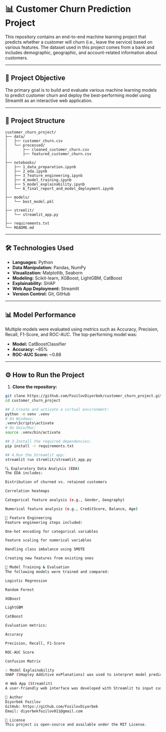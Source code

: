 # 📊 Customer Churn Prediction Project

This repository contains an end-to-end machine learning project that predicts whether a customer will churn (i.e., leave the service) based on various features. The dataset used in this project comes from a bank and includes demographic, geographic, and account-related information about customers.

---

## 🧠 Project Objective

The primary goal is to build and evaluate various machine learning models to predict customer churn and deploy the best-performing model using Streamlit as an interactive web application.

---

## 📁 Project Structure

```
customer_churn_project/
├── data/
│   ├── customer_churn.csv
│   └── processed/
│       ├── cleaned_customer_churn.csv
|       ├── featured_customer_churn.csv 
│
├── notebooks/
│   ├── 1_data_preparation.ipynb
│   ├── 2_eda.ipynb
│   ├── 3_feature_engineering.ipynb
│   ├── 4_model_training.ipynb
│   ├── 5_model_explainability.ipynb
│   └── 6_final_report_and_model_deployment.ipynb
│
├── models/
│   └── best_model.pkl
│
├── stremlit/
│   └── streamlit_app.py
│
├── requirements.txt
└── README.md
```




---

## 🛠️ Technologies Used

- **Languages:** Python  
- **Data Manipulation:** Pandas, NumPy  
- **Visualization:** Matplotlib, Seaborn  
- **Modeling:** Scikit-learn, XGBoost, LightGBM, CatBoost  
- **Explainability:** SHAP  
- **Web App Deployment:** Streamlit  
- **Version Control:** Git, GitHub  

---

## 📊 Model Performance

Multiple models were evaluated using metrics such as Accuracy, Precision, Recall, F1-Score, and ROC-AUC. The top-performing model was:

- **Model:** CatBoostClassifier  
- **Accuracy:** ~85%  
- **ROC-AUC Score:** ~0.88  

---

## ⚙️ How to Run the Project

1. **Clone the repository:**
```bash
git clone https://github.com/FozilovDiyorbek/customer_churn_project.git
cd customer_churn_project

## 2.Create and activate a virtual environment:
python -m venv .venv
# On Windows:
.venv\Scripts\activate
# On Unix/Mac:
source .venv/bin/activate

## 3.Install the required dependencies:
pip install -r requirements.txt

## 4.Run the Streamlit app:
streamlit run stremlit/streamlit_app.py

🔍 Exploratory Data Analysis (EDA)
The EDA includes:

Distribution of churned vs. retained customers

Correlation heatmaps

Categorical feature analysis (e.g., Gender, Geography)

Numerical feature analysis (e.g., CreditScore, Balance, Age)

🧪 Feature Engineering
Feature engineering steps included:

One-hot encoding for categorical variables

Feature scaling for numerical variables

Handling class imbalance using SMOTE

Creating new features from existing ones

🧠 Model Training & Evaluation
The following models were trained and compared:

Logistic Regression

Random Forest

XGBoost

LightGBM

CatBoost

Evaluation metrics:

Accuracy

Precision, Recall, F1-Score

ROC-AUC Score

Confusion Matrix

💡 Model Explainability
SHAP (SHapley Additive exPlanations) was used to interpret model predictions and understand feature importance.

🌐 Web App (Streamlit)
A user-friendly web interface was developed with Streamlit to input customer details and predict churn probability in real-time.

👤 Author
Diyorbek Fozilov
GitHub: https://github.com/FozilovDiyorbek
Email: diyorbekfozilov011@gmail.com  

📄 License
This project is open-source and available under the MIT License.
